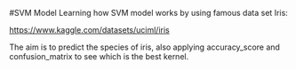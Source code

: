#SVM Model
Learning how SVM model works by using famous data set Iris:

https://www.kaggle.com/datasets/uciml/iris

The aim is to predict the species of iris, also applying accuracy_score and confusion_matrix to see which is the best kernel.
